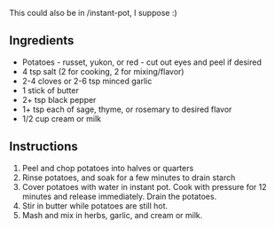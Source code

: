 This could also be in /instant-pot, I suppose :)

## Ingredients

* Potatoes - russet, yukon, or red - cut out eyes and peel if desired
* 4 tsp salt (2 for cooking, 2 for mixing/flavor)
* 2-4 cloves or 2-6 tsp minced garlic
* 1 stick of butter
* 2+ tsp black pepper
* 1+ tsp each of sage, thyme, or rosemary to desired flavor
* 1/2 cup cream or milk

## Instructions

1. Peel and chop potatoes into  halves or quarters
1. Rinse potatoes, and soak for a few minutes to drain starch
1. Cover potatoes with water in instant pot. Cook with pressure for 12 minutes and release immediately. Drain the potatoes.
1. Stir in butter while potatoes are still hot.
1. Mash and mix in herbs, garlic, and cream or milk.

